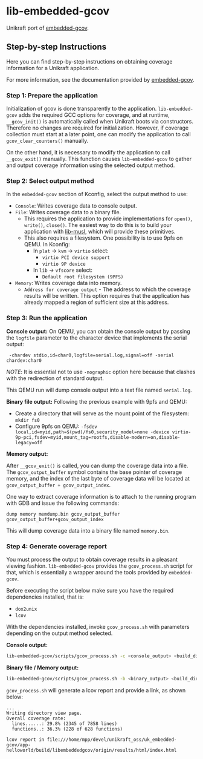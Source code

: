 # lib-embedded-gcov

Unikraft port of [embedded-gcov](https://github.com/nasa-jpl/embedded-gcov).

## Step-by-step Instructions

Here you can find step-by-step instructions on obtaining coverage information for a Unikraft application.

For more information, see the documentation provided by [embedded-gcov](https://github.com/nasa-jpl/embedded-gcov).

### Step 1: Prepare the application

Initialization of gcov is done transparently to the application. `lib-embedded-gcov` adds the required GCC options for coverage, and at runtime, `__gcov_init()` is automatically called when Unikraft boots via constructors. Therefore no changes are required for initialization. However, if coverage collection must start at a later point, one can modify the application to call `gcov_clear_counters()` manually.

On the other hand, it is necessary to modify the application to call `__gcov_exit()` manually. This function causes `lib-embedded-gcov` to gather and output coverage information using the selected output method.

### Step 2: Select output method

In the `embedded-gcov` section of Kconfig, select the output method to use:
- `Console`: Writes coverage data to console output.
- `File`: Writes coverage data to a binary file.
    - This requires the application to provide implementations for `open()`, `write()`, `close()`. The easiest way to do this is to build your application with [lib-musl](https://github.com/unikraft/lib-musl), which will provide these primitives.
    - This also requires a filesystem. One possibility is to use 9pfs on QEMU. In Kconfig:
        - In `plat` -> `kvm` -> `virtio` select:
            - `virtio PCI device support`
            - `virtio 9P device`
        - In `lib` -> `vfscore` select:
            - `Default root filesystem (9PFS)`
- `Memory`: Writes coverage data into memory.
    - `Address for coverage output` - The address to which the coverage results will be written. This option requires that the application has already mapped a region of sufficient size at this address.

### Step 3: Run the application

**Console output:**
On QEMU, you can obtain the console output by passing the `logfile` parameter to the character device that implements the serial output:
```
 -chardev stdio,id=char0,logfile=serial.log,signal=off -serial chardev:char0
```
*NOTE*: It is essential not to use `-nographic` option here because that clashes with the redirection of standard output.

This QEMU run will dump console output into a text file named `serial.log`.

**Binary file output:**
Following the previous example with 9pfs and QEMU:
- Create a directory that will serve as the mount point of the filesystem:
   `mkdir fs0`
- Configure 9pfs on QEMU:
      ```
      -fsdev local,id=myid,path=$(pwd)/fs0,security_model=none
      -device virtio-9p-pci,fsdev=myid,mount_tag=rootfs,disable-modern=on,disable-legacy=off
      ```

**Memory output:**

After `__gcov_exit()` is called, you can dump the coverage data into a file. The `gcov_output_buffer` symbol contains the base pointer of coverage memory, and the index of the last byte of coverage data will be located at `gcov_output_buffer + gcov_output_index`.

One way to extract coverage information is to attach to the running program with GDB and issue the following commands:
```
dump memory memdump.bin gcov_output_buffer gcov_output_buffer+gcov_output_index
```
This will dump coverage data into a binary file named `memory.bin`.

### Step 4: Generate coverage report

You must process the output to obtain coverage results in a pleasant viewing fashion. `lib-embedded-gcov` provides the `gcov_process.sh` script for that, which is essentially a wrapper around the tools provided by `embedded-gcov`.

Before executing the script below make sure you have the required dependencies installed, that is:
- `dox2unix`
- `lcov`

With the dependencies installed, invoke `gcov_process.sh` with parameters depending on the output method selected.

**Console output:**
```bash
lib-embedded-gcov/scripts/gcov_process.sh -c <console_output> <build_directory>
```

**Binary file / Memory output:**
```bash
lib-embedded-gcov/scripts/gcov_process.sh -b <binary_output> <build_directory>
```

`gcov_process.sh` will generate a lcov report and provide a link, as shown below:
```
...
Writing directory view page.
Overall coverage rate:
  lines......: 29.8% (2345 of 7858 lines)
  functions..: 36.3% (228 of 628 functions)

lcov report in file:///home/mpp/devel/unikraft_oss/uk_embedded-gcov/app-helloworld/build/libembeddedgcov/origin/results/html/index.html
```